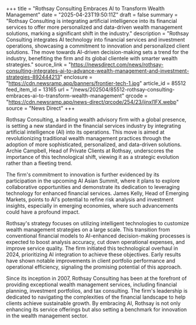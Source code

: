 +++
title = "Rothsay Consulting Embraces AI to Transform Wealth Management"
date = "2025-04-23T19:50:11Z"
draft = false
summary = "Rothsay Consulting is integrating artificial intelligence into its financial services to offer more personalized and data-driven wealth management solutions, marking a significant shift in the industry."
description = "Rothsay Consulting integrates AI technology into financial services and investment operations, showcasing a commitment to innovation and personalized client solutions. The move towards AI-driven decision-making sets a trend for the industry, benefiting the firm and its global clientele with smarter wealth strategies."
source_link = "https://newsdirect.com/news/rothsay-consulting-integrates-ai-to-advance-wealth-management-and-investment-strategies-892444213"
enclosure = "https://cdn.newsramp.app/banners/frontier-tech-1.jpg"
article_id = 85512
feed_item_id = 13165
url = "/news/202504/85512-rothsay-consulting-embraces-ai-to-transform-wealth-management"
qrcode = "https://cdn.newsramp.app/news-direct/qrcode/254/23/jinxl1FX.webp"
source = "News Direct"
+++

<p>Rothsay Consulting, a leading wealth advisory firm with a global presence, is setting a new standard in the financial services industry by integrating artificial intelligence (AI) into its operations. This move is aimed at revolutionizing traditional wealth management practices through the adoption of more sophisticated, personalized, and data-driven solutions. Archie Campbell, Head of Private Clients at Rothsay, underscores the importance of this technological shift, viewing it as a strategic evolution rather than a fleeting trend.</p><p>The firm's commitment to innovation is further evidenced by its participation in the upcoming AI Asian Summit, where it plans to explore collaborative opportunities and demonstrate its dedication to leveraging technology for enhanced financial services. James Kelly, Head of Emerging Markets, points to AI's potential to refine risk analysis and investment insights, especially in emerging economies, where such advancements could have a profound impact.</p><p>Rothsay's strategy focuses on utilizing intelligent technologies to customize wealth management strategies on a large scale. This transition from conventional financial models to AI-enhanced decision-making processes is expected to boost analysis accuracy, cut down operational expenses, and improve service quality. The firm initiated this technological overhaul in 2024, prioritizing AI integration to achieve these objectives. Early results have shown notable improvements in client portfolio performance and operational efficiency, signaling the promising potential of this approach.</p><p>Since its inception in 2007, Rothsay Consulting has been at the forefront of providing exceptional wealth management services, including financial planning, investment portfolios, and tax consulting. The firm's leadership is dedicated to navigating the complexities of the financial landscape to help clients achieve sustainable growth. By embracing AI, Rothsay is not only enhancing its service offerings but also setting a benchmark for innovation in the wealth management sector.</p>